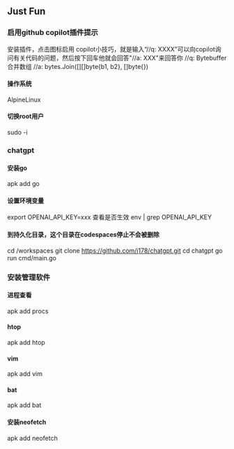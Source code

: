 ## Just Fun

### 启用github copilot插件提示
安装插件，点击图标启用
copilot小技巧，就是输入“//q: XXXX”可以向copilot询问有关代码的问题，然后按下回车他就会回答"//a: XXX"来回答你
//q: Bytebuffer合并数组
//a: bytes.Join([][]byte{b1, b2}, []byte{})

#### 操作系统
AlpineLinux

#### 切换root用户
sudo -i

### chatgpt

#### 安装go
apk add go

#### 设置环境变量
export OPENAI_API_KEY=xxx
查看是否生效
env | grep OPENAI_API_KEY

#### 到持久化目录，这个目录在codespaces停止不会被删除
cd /workspaces
git clone https://github.com/j178/chatgpt.git
cd chatgpt
go run cmd/main.go

### 安装管理软件

#### 进程查看
apk add procs

#### htop
apk add htop

#### vim
apk add vim

#### bat
apk add bat

#### 安装neofetch
apk add neofetch
